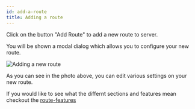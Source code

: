 ```yaml
---
id: add-a-route
title: Adding a route
---
```


Click on the button "Add Route" to add a new route to server.

You will be shown a modal dialog which allows you to configure your new route.

![Adding a new route](/img/docs/routes/add-route.png "Adding a new route")

As you can see in the photo above, you can edit various settings on your new route.

If you would like to see what the differnt sections and features mean checkout the [route-features](route-features)
